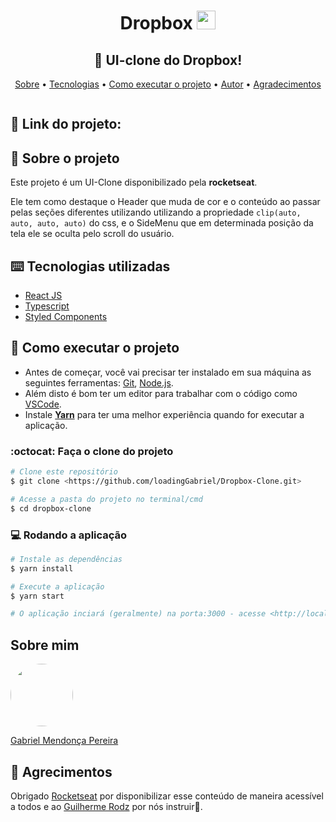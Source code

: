 <h1 align="center">Dropbox <img height="30" src="https://user-images.githubusercontent.com/49095200/90314538-daa23b00-deea-11ea-9a70-bbf279de9996.png" /></h1>

<h2 align="center"> 👬 UI-clone do Dropbox!</h2>
<p align="center">
 <a href="#-sobre-o-projeto">Sobre</a> •
 <a href="#tecnologias-utilizadas">Tecnologias</a> • 
 <a href="#-como-executar-o-projeto">Como executar o projeto</a> • 
 <a href="#sobre-mim">Autor</a> • 
 <a href="#-agradecimentos">Agradecimentos</a>
</p>
<img src="" />

## 🎯 Link do projeto: 

## 💬 Sobre o projeto
Este projeto é um UI-Clone disponibilizado pela **rocketseat**.

Ele tem como destaque o Header que muda de cor e o conteúdo ao passar pelas seções diferentes utilizando utilizando a propriedade ```clip(auto, auto, auto, auto)``` do css, e o SideMenu que em determinada posição da tela ele se oculta pelo scroll do usuário.

## ⌨️ Tecnologias utilizadas
* [React JS](https://pt-br.reactjs.org)
* [Typescript](https://www.typescriptlang.org/)
* [Styled Components](https://styled-components.com/)

## 🚀 Como executar o projeto

- Antes de começar, você vai precisar ter instalado em sua máquina as seguintes ferramentas: [Git](https://git-scm.com), [Node.js](https://nodejs.org/en/). 
- Além disto é bom ter um editor para trabalhar com o código como [VSCode](https://code.visualstudio.com/).
- Instale **[Yarn](https://yarnpkg.com/)** para ter uma melhor experiência quando for executar a aplicação.

### :octocat: Faça o clone do projeto

```bash
# Clone este repositório
$ git clone <https://github.com/loadingGabriel/Dropbox-Clone.git>

# Acesse a pasta do projeto no terminal/cmd
$ cd dropbox-clone

```

### 💻 Rodando a aplicação
```bash
# Instale as dependências
$ yarn install

# Execute a aplicação 
$ yarn start

# O aplicação inciará (geralmente) na porta:3000 - acesse <http://localhost:3000>
```

## Sobre mim
<a href="https://www.linkedin.com/in/gabriel-mendonca-pereira/">
 <img style="border-radius:50%" width="100px; "src="https://avatars0.githubusercontent.com/u/49095200?s=460&u=27a77c43fff5eab61be02a3fedfd7db554145981&v=4"/>
 <p>Gabriel Mendonça Pereira</p>
</a>

## 💜 Agrecimentos
Obrigado [Rocketseat](https://github.com/Rocketseat) por disponibilizar esse conteúdo de maneira acessível a todos e ao [Guilherme Rodz](https://github.com/guilhermerodz) por nós instruir🚀.

